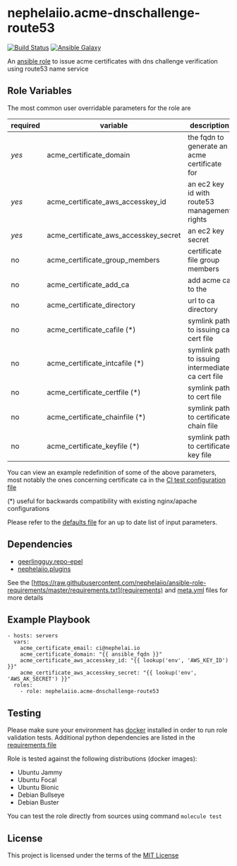 # nephelaiio.acme-dnschallenge-route53

[![Build Status](https://github.com/nephelaiio/ansible-role-acme-certificate-route53/workflows/CI/badge.svg)](https://github.com/nephelaiio/ansible-role-acme-certificate-route53/actions)
[![Ansible Galaxy](http://img.shields.io/badge/ansible--galaxy-nephelaiio.acme_certificate_route53-blue.svg)](https://galaxy.ansible.com/nephelaiio/acme_certificate_route53/)

An [ansible role](https://galaxy.ansible.com/nephelaiio/acme_certificate_route53) to issue acme certificates with dns challenge verification using route53 name service

## Role Variables

The most common user overridable parameters for the role are

| required | variable                              | description                                       | default                                        |
| ---      | ---                                   | ---                                               | ---                                            |
| *yes*    | acme_certificate_domain               | the fqdn to generate an acme certificate for      | ansible_fqdn                                   |
| *yes*    | acme_certificate_aws_accesskey_id     | an ec2 key id with route53 management rights      | lookup('env', 'AWS_ACCESS_KEY_ID')             |
| *yes*    | acme_certificate_aws_accesskey_secret | an ec2 key secret                                 | lookup('env', 'AWS_SECRET_ACCESS_KEY')         |
| no       | acme_certificate_group_members        | certificate file group members                    | []                                             |
| no       | acme_certificate_add_ca               | add acme ca to the                                | false                                          |
| no       | acme_certificate_directory            | url to ca directory                               | https://acme-v01.api.letsencrypt.org/directory |
| no       | acme_certificate_cafile (*)           | symlink path to issuing ca cert file              | _undefined_                                    |
| no       | acme_certificate_intcafile (*)        | symlink path to issuing intermediate ca cert file | _undefined_                                    |
| no       | acme_certificate_certfile (*)         | symlink path to cert file                         | _undefined_                                    |
| no       | acme_certificate_chainfile (*)        | symlink path to certificate chain file            | _undefined_                                    |
| no       | acme_certificate_keyfile (*)          | symlink path to certificate key file              | _undefined_                                    |

You can view an example redefinition of some of the above parameters, most notably the ones concerning certificate ca in the [CI test configuration file](/molecule/default/molecule.yml)

(*) useful for backwards compatibility with existing nginx/apache configurations

Please refer to the [defaults file](/defaults/main.yml) for an up to date list of input parameters.

## Dependencies

* [geerlingguy.repo-epel](https://github.com/geerlingguy/ansible-role-repo-epel)
* [nephelaiio.plugins](https://github.com/nephelaiio/ansible-role-plugins)

See the [https://raw.githubusercontent.com/nephelaiio/ansible-role-requirements/master/requirements.txt](requirements) and [meta.yml](meta) files for more details

## Example Playbook

```
- hosts: servers
  vars:
    acme_certificate_email: ci@nephelai.io
    acme_certificate_domain: "{{ ansible_fqdn }}"
    acme_certificate_aws_accesskey_id: "{{ lookup('env', 'AWS_KEY_ID') }}"
    acme_certificate_aws_accesskey_secret: "{{ lookup('env', 'AWS_AK_SECRET') }}"
  roles:
    - role: nephelaiio.acme-dnschallenge-route53
```

## Testing

Please make sure your environment has [docker](https://www.docker.com) installed in order to run role validation tests. Additional python dependencies are listed in the [requirements file](/requirements.txt)

Role is tested against the following distributions (docker images):
  * Ubuntu Jammy
  * Ubuntu Focal
  * Ubuntu Bionic
  * Debian Bullseye
  * Debian Buster

You can test the role directly from sources using command ` molecule test `

## License

This project is licensed under the terms of the [MIT License](/LICENSE)
